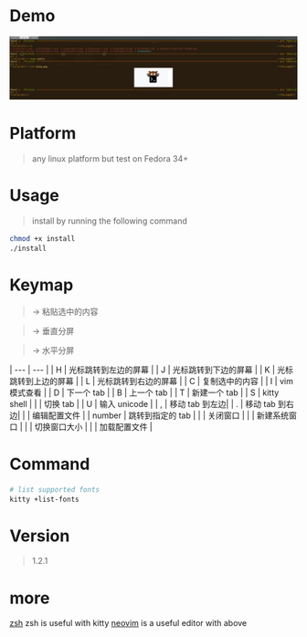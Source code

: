 # Demo

![demo](./image/demo.png)

# Platform

> any linux platform
> but test on Fedora 34+

# Usage

> install by running the following command

```sh
chmod +x install
./install
```

# Keymap

> <Ctrl-Shift-v> -> 粘贴选中的内容

> <Alt-v> -> 垂直分屏

> <Alt-h> -> 水平分屏

| --- | --- |
| <Ctrl-Shift>H | 光标跳转到左边的屏幕 |
| <Ctrl-Shift>J | 光标跳转到下边的屏幕 |
| <Ctrl-Shift>K | 光标跳转到上边的屏幕 |
| <Ctrl-Shift>L | 光标跳转到右边的屏幕 |
| <Ctrl-Shift>C | 复制选中的内容 |
| <Ctrl-Shift>I | vim 模式查看 |
| <Ctrl-Shift>D | 下一个 tab |
| <Ctrl-Shift>B | 上一个 tab |
| <Ctrl-Shift>T | 新建一个 tab |
| <Ctrl-Shift>S | kitty shell |
| <Ctrl-Tab> | 切换 tab |
| <Ctrl-Shift>U | 输入 unicode |
| <Ctrl-Shift>, | 移动 tab 到左边|
| <Ctrl-Shift>. | 移动 tab 到右边|
| <Ctrl-Alt-C> | 编辑配置文件 |
| <Alt> number | 跳转到指定的 tab |
| <Ctrl-D> | 关闭窗口 |
| <Ctrl-N> | 新建系统窗口 |
| <Ctrl-Q> | 切换窗口大小 |
| <F5> | 加载配置文件 |

# Command

```sh
# list supported fonts
kitty +list-fonts

```

# Version

> 1.2.1

# more

[zsh](https://github.com/TBBtianbaoboy/zsh) zsh is useful with kitty
[neovim](https://github.com/TBBtianbaoboy/nvim-coc-awesome) is a useful editor with above
